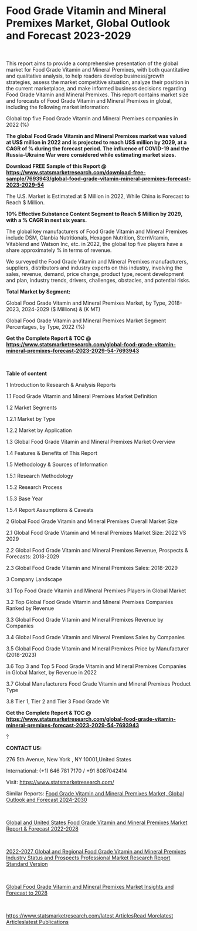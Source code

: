 <h1>Food Grade Vitamin and Mineral Premixes Market, Global Outlook and Forecast 2023-2029</h1><br/><p>This report aims to provide a comprehensive presentation of the global market for Food Grade Vitamin and Mineral Premixes, with both quantitative and qualitative analysis, to help readers develop business/growth strategies, assess the market competitive situation, analyze their position in the current marketplace, and make informed business decisions regarding Food Grade Vitamin and Mineral Premixes. This report contains market size and forecasts of Food Grade Vitamin and Mineral Premixes in global, including the following market information:</p>
 
 
 
 <p>Global top five Food Grade Vitamin and Mineral Premixes companies in 2022 (%)</p>
 
 
 
 <p><strong>The global Food Grade Vitamin and Mineral Premixes market was valued at US$ million in 2022 and is projected to reach US$ million by 2029, at a <strong>CAGR</strong> of % during the forecast period. The influence of COVID-19 and the Russia-Ukraine War were considered while estimating market sizes.</strong></p>
 
 
 
 <p><strong>Download FREE Sample of this Report @ <a href="https://www.statsmarketresearch.com/download-free-sample/7693943/global-food-grade-vitamin-mineral-premixes-forecast-2023-2029-54">https://www.statsmarketresearch.com/download-free-sample/7693943/global-food-grade-vitamin-mineral-premixes-forecast-2023-2029-54</a></strong></p>
 
 
 
 <p>The U.S. Market is Estimated at $ Million in 2022, While China is Forecast to Reach $ Million.</p>
 
 
 
 <p><strong>10% Effective Substance Content Segment to Reach $ Million by 2029, with a % <strong>CAGR</strong> in next six years.</strong></p>
 
 
 
 <p>The global key manufacturers of Food Grade Vitamin and Mineral Premixes include DSM, Glanbia Nutritionals, Hexagon Nutrition, SternVitamin, Vitablend and Watson Inc, etc. in 2022, the global top five players have a share approximately % in terms of revenue.</p>
 
 
 
 <p>We surveyed the Food Grade Vitamin and Mineral Premixes manufacturers, suppliers, distributors and industry experts on this industry, involving the sales, revenue, demand, price change, product type, recent development and plan, industry trends, drivers, challenges, obstacles, and potential risks.</p>
 
 
 
 <p><strong>Total Market by Segment:</strong></p>
 
 
 
 <p>Global Food Grade Vitamin and Mineral Premixes Market, by Type, 2018-2023, 2024-2029 ($ Millions) & (K MT)</p>
 
 
 
 <p>Global Food Grade Vitamin and Mineral Premixes Market Segment Percentages, by Type, 2022 (%)</p>
 
 
 
 <div><b>Get the Complete Report & TOC @ <a href="https://www.statsmarketresearch.com/global-food-grade-vitamin-mineral-premixes-forecast-2023-2029-54-7693943">https://www.statsmarketresearch.com/global-food-grade-vitamin-mineral-premixes-forecast-2023-2029-54-7693943</a></b></div>
 
 
 
 <p><br />
 
 <b>Table of content</b></p>
 
 
 
 <p>1 Introduction to Research & Analysis Reports<br />
 
 1.1 Food Grade Vitamin and Mineral Premixes Market Definition<br />
 
 1.2 Market Segments<br />
 
 1.2.1 Market by Type<br />
 
 1.2.2 Market by Application<br />
 
 1.3 Global Food Grade Vitamin and Mineral Premixes Market Overview<br />
 
 1.4 Features & Benefits of This Report<br />
 
 1.5 Methodology & Sources of Information<br />
 
 1.5.1 Research Methodology<br />
 
 1.5.2 Research Process<br />
 
 1.5.3 Base Year<br />
 
 1.5.4 Report Assumptions & Caveats<br />
 
 2 Global Food Grade Vitamin and Mineral Premixes Overall Market Size<br />
 
 2.1 Global Food Grade Vitamin and Mineral Premixes Market Size: 2022 VS 2029<br />
 
 2.2 Global Food Grade Vitamin and Mineral Premixes Revenue, Prospects & Forecasts: 2018-2029<br />
 
 2.3 Global Food Grade Vitamin and Mineral Premixes Sales: 2018-2029<br />
 
 3 Company Landscape<br />
 
 3.1 Top Food Grade Vitamin and Mineral Premixes Players in Global Market<br />
 
 3.2 Top Global Food Grade Vitamin and Mineral Premixes Companies Ranked by Revenue<br />
 
 3.3 Global Food Grade Vitamin and Mineral Premixes Revenue by Companies<br />
 
 3.4 Global Food Grade Vitamin and Mineral Premixes Sales by Companies<br />
 
 3.5 Global Food Grade Vitamin and Mineral Premixes Price by Manufacturer (2018-2023)<br />
 
 3.6 Top 3 and Top 5 Food Grade Vitamin and Mineral Premixes Companies in Global Market, by Revenue in 2022<br />
 
 3.7 Global Manufacturers Food Grade Vitamin and Mineral Premixes Product Type<br />
 
 3.8 Tier 1, Tier 2 and Tier 3 Food Grade Vit</p>
 
 
 
 <div><b>Get the Complete Report & TOC @ <a href="https://www.statsmarketresearch.com/global-food-grade-vitamin-mineral-premixes-forecast-2023-2029-54-7693943">https://www.statsmarketresearch.com/global-food-grade-vitamin-mineral-premixes-forecast-2023-2029-54-7693943</a></b></div>
 
 
 
 <p>? </p>
 
 
 
 <p><b>CONTACT US:</b><br />
 
 276 5th Avenue, New York , NY 10001,United States<br />
 
 International: (+1) 646 781 7170 / +91 8087042414<br />
 
 Visit: <a href="https://www.statsmarketresearch.com/">https://www.statsmarketresearch.com/</a><br />
 
 Similar Reports: <a href="https://www.statsmarketresearch.com/global-food-grade-vitamin-mineral-premixes-forecast-2023-2029-54-7693943">Food Grade Vitamin and Mineral Premixes Market, Global Outlook and Forecast 2024-2030</a><br />
 
 <br />
 
 <a href="https://www.statsmarketresearch.com/global-food-grade-vitamin-mineral-premixes-forecast-2023-2029-54-7693943">Global and United States Food Grade Vitamin and Mineral Premixes Market Report & Forecast 2022-2028</a><br />
 
 <br />
 
 <a href="https://www.statsmarketresearch.com/global-food-grade-vitamin-mineral-premixes-forecast-2023-2029-54-7693943">2022-2027 Global and Regional Food Grade Vitamin and Mineral Premixes Industry Status and Prospects Professional Market Research Report Standard Version</a><br />
 
 <br />
 
 <a href="https://www.statsmarketresearch.com/global-food-grade-vitamin-mineral-premixes-forecast-2023-2029-54-7693943">Global Food Grade Vitamin and Mineral Premixes Market Insights and Forecast to 2028</a><br />
 
 <br />
 
 <a href="https://gyeongbokgung.com">https://www.statsmarketresearch.com/</a><a href="https://hallyeomaritime.com">latest Articles</a><a href="https://jingwansa.com">Read More</a><a href="https://nguoiviet.jp/">latest Articles</a><a href="https://www.intelmarketresearch.com/">latest Publications</a></p>